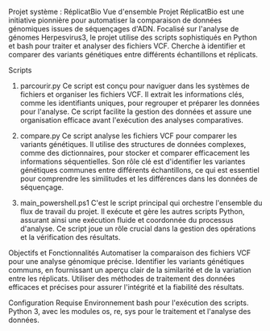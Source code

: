 Projet système : RéplicatBio
Vue d'ensemble
Projet RéplicatBio est une initiative pionnière pour automatiser la comparaison de données génomiques issues de séquençages d'ADN. 
Focalisé sur l'analyse de génomes Herpesvirus3, le projet utilise des scripts sophistiqués en Python et bash pour traiter et analyser des fichiers VCF. 
Cherche à identifier et comparer des variants génétiques entre différents échantillons et réplicats.

Scripts
1. parcourir.py
Ce script est conçu pour naviguer dans les systèmes de fichiers et organiser les fichiers VCF.
Il extrait les informations clés, comme les identifiants uniques, pour regrouper et préparer les données pour l'analyse.
Ce script facilite la gestion des données et assure une organisation efficace avant l'exécution des analyses comparatives.

2. compare.py
Ce script analyse les fichiers VCF pour comparer les variants génétiques.
Il utilise des structures de données complexes, comme des dictionnaires, pour stocker et comparer efficacement les informations séquentielles.
Son rôle clé est d'identifier les variantes génétiques communes entre différents échantillons, ce qui est essentiel pour comprendre les similitudes et les différences dans les données de séquençage.

3. main_powershell.ps1
C'est le script principal qui orchestre l'ensemble du flux de travail du projet.
Il exécute et gère les autres scripts Python, assurant ainsi une exécution fluide et coordonnée du processus d'analyse.
Ce script joue un rôle crucial dans la gestion des opérations et la vérification des résultats.

Objectifs et Fonctionnalités
Automatiser la comparaison des fichiers VCF pour une analyse génomique précise.
Identifier les variants génétiques communs, en fournissant un aperçu clair de la similarité et de la variation entre les réplicats.
Utiliser des méthodes de traitement des données efficaces et précises pour assurer l'intégrité et la fiabilité des résultats.

Configuration Requise
Environnement bash pour l'exécution des scripts.
Python 3, avec les modules os, re, sys pour le traitement et l'analyse des données.
